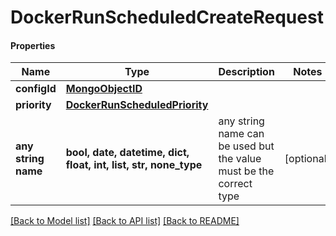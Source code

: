 # DockerRunScheduledCreateRequest

#### Properties
Name | Type | Description | Notes
------------ | ------------- | ------------- | -------------
**configId** | [**MongoObjectID**](MongoObjectID.md) |  | 
**priority** | [**DockerRunScheduledPriority**](DockerRunScheduledPriority.md) |  | 
**any string name** | **bool, date, datetime, dict, float, int, list, str, none_type** | any string name can be used but the value must be the correct type | [optional]

[[Back to Model list]](../README.md#documentation-for-models) [[Back to API list]](../README.md#documentation-for-api-endpoints) [[Back to README]](../README.md)

